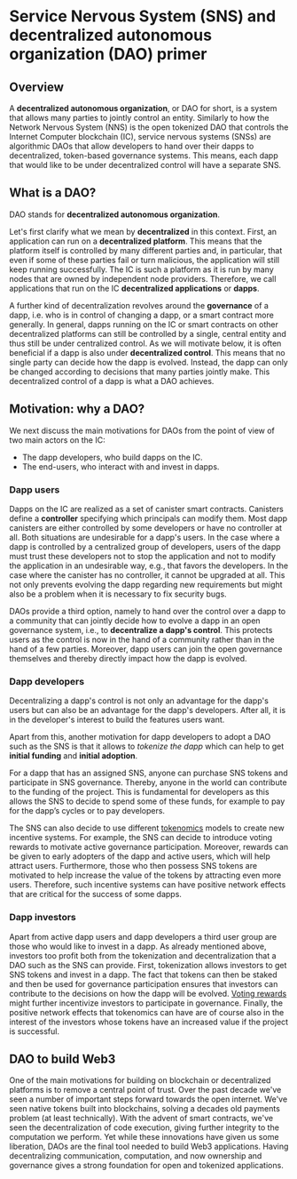 # Service Nervous System (SNS) and decentralized autonomous organization (DAO) primer

## Overview
A **decentralized autonomous organization**, or DAO for short, is a system that allows
many parties to jointly control an entity.
Similarly to how the Network Nervous System (NNS) is the open tokenized DAO that controls
the Internet Computer blockchain (IC), service nervous systems 
(SNSs) are algorithmic DAOs that allow developers to hand over their dapps to decentralized, 
token-based governance systems.
This means, each dapp that would like to be under decentralized control will have a 
separate SNS.

## What is a DAO?
DAO stands for **decentralized autonomous organization**.

Let's first clarify what we mean by **decentralized** in this
context.
First, an application can run on a **decentralized platform**. This means that
the platform itself is controlled by many different parties and, in particular,
that even if some of these parties fail or turn malicious, the application
will still keep running successfully. The IC is such a platform as it is
run by many nodes that are owned by independent node providers. Therefore,
we call applications that run on the IC
**decentralized applications** or **dapps**.

A further kind of decentralization revolves around the **governance** of a dapp, i.e. who is in control of changing a dapp,
or a smart contract more generally.
In general, dapps running on the IC or smart contracts on other
decentralized platforms can still be controlled by a single, central entity
and thus still be under centralized control. 
As we will motivate below, it is often beneficial if a dapp is also under
**decentralized control**. This means that no single party can decide how the 
dapp is evolved. Instead, the dapp can only be changed according to decisions
that many parties jointly make. 
This decentralized control of a dapp is what a DAO achieves.

## Motivation: why a DAO? 
We next discuss the main motivations for DAOs from the point of view of two
main actors on the IC: 
- The dapp developers, who build dapps on the IC.
- The end-users, who interact with and invest in dapps.

### Dapp users
Dapps on the IC are realized as a set of canister smart contracts.
Canisters define a **controller** specifying which principals can
modify them.
Most dapp canisters are either controlled by some developers or
have no controller at all.
Both situations are undesirable for a dapp's users.
In the case where a dapp is controlled by a centralized group of developers,
users of the dapp must trust these developers not to stop the application and
not to modify the application in an undesirable way, e.g., that favors the 
developers.
In the case where the canister has no controller, it cannot be upgraded at
all. This not only prevents evolving the dapp regarding new requirements but
might also be a problem when it is necessary to fix security bugs.

DAOs provide a third option, namely to hand over the control over a dapp
to a community that can jointly decide how to evolve a dapp in an open 
governance system, i.e., to **decentralize a dapp's control**. This protects
users as the control is now in the
hand of a community rather than in the hand of a few parties. Moreover, 
dapp users can join the open governance themselves and thereby directly
impact how the dapp is evolved.

### Dapp developers
Decentralizing a dapp's control is not only an advantage for the dapp's users
but can also be an advantage for the dapp's developers. After all, it is in the
developer's interest to build the features users want.

Apart from this, another motivation for dapp developers to adopt
a DAO such as the SNS is that it allows to _tokenize the dapp_ which can
help to get **initial funding** and **initial adoption**.

For a dapp that has an assigned SNS, anyone can purchase
SNS tokens and participate in SNS governance.
Thereby, anyone in the world can contribute to the funding of the project.
This is fundamental for developers as this allows the SNS to decide to
spend some of these funds, for example to pay for the dapp’s cycles or to
pay developers.

The SNS can also decide to use different [tokenomics](./tokenomics-intro.md) models to create new
incentive systems.
For example, the SNS can decide to introduce voting rewards to motivate active
governance participation.
Moreover, rewards can be given to early adopters of the
dapp and active users, which will help attract users.
Furthermore, those who then possess SNS tokens are motivated to help
increase the value of the tokens by attracting even more users. Therefore,
such incentive systems can have positive network effects that are critical
for the success of some dapps.

### Dapp investors
Apart from active dapp users and dapp developers a third user group are
those who would like to invest in a dapp.
As already mentioned above, investors too profit both from the tokenization
and decentralization that a DAO such as the SNS can provide.
First, tokenization allows investors to get SNS tokens and invest in a dapp.
The fact that tokens can then be staked and then be used for governance
participation ensures that investors can contribute to the decisions
on how the dapp will be evolved.
[Voting rewards](./rewards.md) might further incentivize investors to participate in governance. 
Finally, the positive network effects that tokenomics can have are of course
also in the interest of the investors whose tokens have an increased value if
the project is successful.

## DAO to build Web3
One of the main motivations for building on blockchain or decentralized platforms is to remove a central point of trust. Over the past decade we've seen a number of important steps forward towards the open internet. We've seen native tokens built into blockchains, solving a decades old payments problem (at least technically). With the advent of smart contracts, we've seen the decentralization of code execution, giving further integrity to the computation we perform. Yet while these innovations have given us some liberation, DAOs are the final tool needed to build Web3 applications. Having decentralizing communication, computation, and now ownership and governance gives a strong foundation for open and tokenized applications. 
